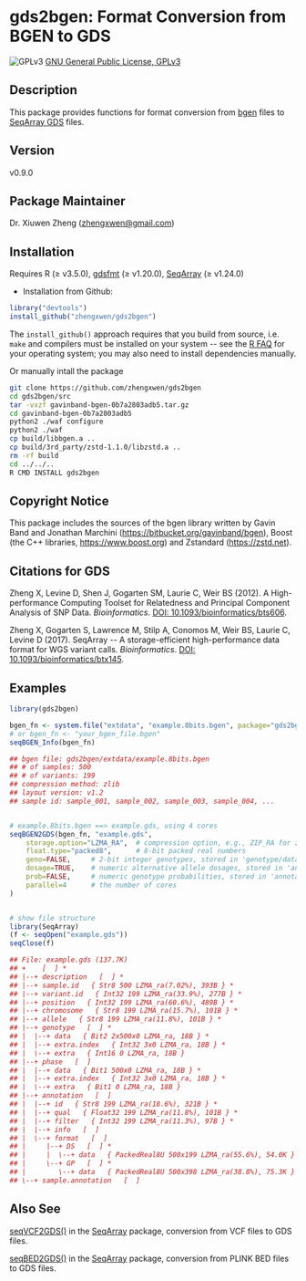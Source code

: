 gds2bgen: Format Conversion from BGEN to GDS
===

![GPLv3](http://www.gnu.org/graphics/gplv3-88x31.png)
[GNU General Public License, GPLv3](http://www.gnu.org/copyleft/gpl.html)


## Description

This package provides functions for format conversion from [bgen](https://www.well.ox.ac.uk/~gav/bgen_format/history.html) files to [SeqArray GDS](https://github.com/zhengxwen/SeqArray) files.


## Version

v0.9.0


## Package Maintainer

Dr. Xiuwen Zheng ([zhengxwen@gmail.com](zhengxwen@gmail.com))


## Installation

Requires R (≥ v3.5.0), [gdsfmt](http://www.bioconductor.org/packages/gdsfmt) (≥ v1.20.0), [SeqArray](http://www.bioconductor.org/packages/SeqArray) (≥ v1.24.0)

* Installation from Github:
```R
library("devtools")
install_github("zhengxwen/gds2bgen")
```
The `install_github()` approach requires that you build from source, i.e. `make` and compilers must be installed on your system -- see the [R FAQ](http://cran.r-project.org/faqs.html) for your operating system; you may also need to install dependencies manually.

Or manually intall the package
```sh
git clone https://github.com/zhengxwen/gds2bgen
cd gds2bgen/src
tar -vxzf gavinband-bgen-0b7a2803adb5.tar.gz
cd gavinband-bgen-0b7a2803adb5
python2 ./waf configure
python2 ./waf
cp build/libbgen.a ..
cp build/3rd_party/zstd-1.1.0/libzstd.a ..
rm -rf build
cd ../../..
R CMD INSTALL gds2bgen
```


## Copyright Notice

This package includes the sources of the bgen library written by Gavin Band and
Jonathan Marchini (https://bitbucket.org/gavinband/bgen), Boost (the C++
libraries, https://www.boost.org) and Zstandard (https://zstd.net).


## Citations for GDS

Zheng X, Levine D, Shen J, Gogarten SM, Laurie C, Weir BS (2012). A High-performance Computing Toolset for Relatedness and Principal Component Analysis of SNP Data. *Bioinformatics*. [DOI: 10.1093/bioinformatics/bts606](http://dx.doi.org/10.1093/bioinformatics/bts606).

Zheng X, Gogarten S, Lawrence M, Stilp A, Conomos M, Weir BS, Laurie C, Levine D (2017). SeqArray -- A storage-efficient high-performance data format for WGS variant calls. *Bioinformatics*. [DOI: 10.1093/bioinformatics/btx145](http://dx.doi.org/10.1093/bioinformatics/btx145).


## Examples

```R
library(gds2bgen)

bgen_fn <- system.file("extdata", "example.8bits.bgen", package="gds2bgen")
# or bgen_fn <- "your_bgen_file.bgen"
seqBGEN_Info(bgen_fn)

## bgen file: gds2bgen/extdata/example.8bits.bgen
## # of samples: 500
## # of variants: 199
## compression method: zlib
## layout version: v1.2
## sample id: sample_001, sample_002, sample_003, sample_004, ...


# example.8bits.bgen ==> example.gds, using 4 cores
seqBGEN2GDS(bgen_fn, "example.gds",
    storage.option="LZMA_RA",  # compression option, e.g., ZIP_RA for zlib or LZ4_RA for LZ4
    float.type="packed8",      # 8-bit packed real numbers
    geno=FALSE,     # 2-bit integer genotypes, stored in 'genotype/data'
    dosage=TRUE,    # numeric alternative allele dosages, stored in 'annotation/format/DS'
    prob=FALSE,     # numeric genotype probabilities, stored in 'annotation/format/GP'
    parallel=4      # the number of cores
)


# show file structure
library(SeqArray)
(f <- seqOpen("example.gds"))
seqClose(f)

## File: example.gds (137.7K)
## +    [  ] *
## |--+ description   [  ] *
## |--+ sample.id   { Str8 500 LZMA_ra(7.02%), 393B } *
## |--+ variant.id   { Int32 199 LZMA_ra(33.9%), 277B } *
## |--+ position   { Int32 199 LZMA_ra(60.6%), 489B } *
## |--+ chromosome   { Str8 199 LZMA_ra(15.7%), 101B } *
## |--+ allele   { Str8 199 LZMA_ra(11.8%), 101B } *
## |--+ genotype   [  ] *
## |  |--+ data   { Bit2 2x500x0 LZMA_ra, 18B } *
## |  |--+ extra.index   { Int32 3x0 LZMA_ra, 18B } *
## |  \--+ extra   { Int16 0 LZMA_ra, 18B }
## |--+ phase   [  ]
## |  |--+ data   { Bit1 500x0 LZMA_ra, 18B } *
## |  |--+ extra.index   { Int32 3x0 LZMA_ra, 18B } *
## |  \--+ extra   { Bit1 0 LZMA_ra, 18B }
## |--+ annotation   [  ]
## |  |--+ id   { Str8 199 LZMA_ra(18.6%), 321B } *
## |  |--+ qual   { Float32 199 LZMA_ra(11.8%), 101B } *
## |  |--+ filter   { Int32 199 LZMA_ra(11.3%), 97B } *
## |  |--+ info   [  ]
## |  \--+ format   [  ]
## |     |--+ DS   [  ] *
## |     |  \--+ data   { PackedReal8U 500x199 LZMA_ra(55.6%), 54.0K } *
## |     \--+ GP   [  ] *
## |        \--+ data   { PackedReal8U 500x398 LZMA_ra(38.8%), 75.3K } *
## \--+ sample.annotation   [  ]
```


## Also See

[seqVCF2GDS()](https://rdrr.io/bioc/SeqArray/man/seqVCF2GDS.html) in the [SeqArray](https://bioconductor.org/packages/SeqArray) package, conversion from VCF files to GDS files.

[seqBED2GDS()](https://rdrr.io/bioc/SeqArray/man/seqBED2GDS.html) in the [SeqArray](https://bioconductor.org/packages/SeqArray) package, conversion from PLINK BED files to GDS files.

